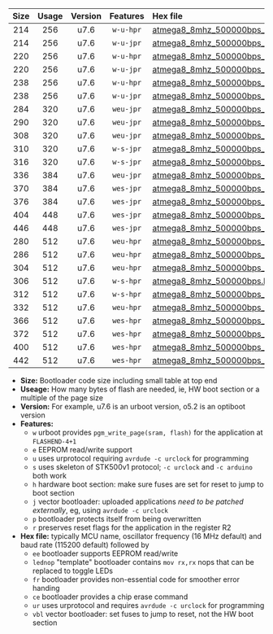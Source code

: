 |Size|Usage|Version|Features|Hex file|
|:-:|:-:|:-:|:-:|:--|
|214|256|u7.6|`w-u-hpr`|[atmega8_8mhz_500000bps_ur.hex](https://raw.githubusercontent.com/stefanrueger/urboot/main/atmega8_8mhz_500000bps_ur.hex)|
|214|256|u7.6|`w-u-jpr`|[atmega8_8mhz_500000bps_ur_vbl.hex](https://raw.githubusercontent.com/stefanrueger/urboot/main/atmega8_8mhz_500000bps_ur_vbl.hex)|
|220|256|u7.6|`w-u-hpr`|[atmega8_8mhz_500000bps_lednop_ur.hex](https://raw.githubusercontent.com/stefanrueger/urboot/main/atmega8_8mhz_500000bps_lednop_ur.hex)|
|220|256|u7.6|`w-u-jpr`|[atmega8_8mhz_500000bps_lednop_ur_vbl.hex](https://raw.githubusercontent.com/stefanrueger/urboot/main/atmega8_8mhz_500000bps_lednop_ur_vbl.hex)|
|238|256|u7.6|`w-u-hpr`|[atmega8_8mhz_500000bps_lednop_fr_ur.hex](https://raw.githubusercontent.com/stefanrueger/urboot/main/atmega8_8mhz_500000bps_lednop_fr_ur.hex)|
|238|256|u7.6|`w-u-jpr`|[atmega8_8mhz_500000bps_lednop_fr_ur_vbl.hex](https://raw.githubusercontent.com/stefanrueger/urboot/main/atmega8_8mhz_500000bps_lednop_fr_ur_vbl.hex)|
|284|320|u7.6|`weu-jpr`|[atmega8_8mhz_500000bps_ee_ur_vbl.hex](https://raw.githubusercontent.com/stefanrueger/urboot/main/atmega8_8mhz_500000bps_ee_ur_vbl.hex)|
|290|320|u7.6|`weu-jpr`|[atmega8_8mhz_500000bps_ee_lednop_ur_vbl.hex](https://raw.githubusercontent.com/stefanrueger/urboot/main/atmega8_8mhz_500000bps_ee_lednop_ur_vbl.hex)|
|308|320|u7.6|`weu-jpr`|[atmega8_8mhz_500000bps_ee_lednop_fr_ur_vbl.hex](https://raw.githubusercontent.com/stefanrueger/urboot/main/atmega8_8mhz_500000bps_ee_lednop_fr_ur_vbl.hex)|
|310|320|u7.6|`w-s-jpr`|[atmega8_8mhz_500000bps_vbl.hex](https://raw.githubusercontent.com/stefanrueger/urboot/main/atmega8_8mhz_500000bps_vbl.hex)|
|316|320|u7.6|`w-s-jpr`|[atmega8_8mhz_500000bps_lednop_vbl.hex](https://raw.githubusercontent.com/stefanrueger/urboot/main/atmega8_8mhz_500000bps_lednop_vbl.hex)|
|336|384|u7.6|`weu-jpr`|[atmega8_8mhz_500000bps_ee_lednop_fr_ce_ur_vbl.hex](https://raw.githubusercontent.com/stefanrueger/urboot/main/atmega8_8mhz_500000bps_ee_lednop_fr_ce_ur_vbl.hex)|
|370|384|u7.6|`wes-jpr`|[atmega8_8mhz_500000bps_ee_vbl.hex](https://raw.githubusercontent.com/stefanrueger/urboot/main/atmega8_8mhz_500000bps_ee_vbl.hex)|
|376|384|u7.6|`wes-jpr`|[atmega8_8mhz_500000bps_ee_lednop_vbl.hex](https://raw.githubusercontent.com/stefanrueger/urboot/main/atmega8_8mhz_500000bps_ee_lednop_vbl.hex)|
|404|448|u7.6|`wes-jpr`|[atmega8_8mhz_500000bps_ee_lednop_fr_vbl.hex](https://raw.githubusercontent.com/stefanrueger/urboot/main/atmega8_8mhz_500000bps_ee_lednop_fr_vbl.hex)|
|446|448|u7.6|`wes-jpr`|[atmega8_8mhz_500000bps_ee_lednop_fr_ce_vbl.hex](https://raw.githubusercontent.com/stefanrueger/urboot/main/atmega8_8mhz_500000bps_ee_lednop_fr_ce_vbl.hex)|
|280|512|u7.6|`weu-hpr`|[atmega8_8mhz_500000bps_ee_ur.hex](https://raw.githubusercontent.com/stefanrueger/urboot/main/atmega8_8mhz_500000bps_ee_ur.hex)|
|286|512|u7.6|`weu-hpr`|[atmega8_8mhz_500000bps_ee_lednop_ur.hex](https://raw.githubusercontent.com/stefanrueger/urboot/main/atmega8_8mhz_500000bps_ee_lednop_ur.hex)|
|304|512|u7.6|`weu-hpr`|[atmega8_8mhz_500000bps_ee_lednop_fr_ur.hex](https://raw.githubusercontent.com/stefanrueger/urboot/main/atmega8_8mhz_500000bps_ee_lednop_fr_ur.hex)|
|306|512|u7.6|`w-s-hpr`|[atmega8_8mhz_500000bps.hex](https://raw.githubusercontent.com/stefanrueger/urboot/main/atmega8_8mhz_500000bps.hex)|
|312|512|u7.6|`w-s-hpr`|[atmega8_8mhz_500000bps_lednop.hex](https://raw.githubusercontent.com/stefanrueger/urboot/main/atmega8_8mhz_500000bps_lednop.hex)|
|332|512|u7.6|`weu-hpr`|[atmega8_8mhz_500000bps_ee_lednop_fr_ce_ur.hex](https://raw.githubusercontent.com/stefanrueger/urboot/main/atmega8_8mhz_500000bps_ee_lednop_fr_ce_ur.hex)|
|366|512|u7.6|`wes-hpr`|[atmega8_8mhz_500000bps_ee.hex](https://raw.githubusercontent.com/stefanrueger/urboot/main/atmega8_8mhz_500000bps_ee.hex)|
|372|512|u7.6|`wes-hpr`|[atmega8_8mhz_500000bps_ee_lednop.hex](https://raw.githubusercontent.com/stefanrueger/urboot/main/atmega8_8mhz_500000bps_ee_lednop.hex)|
|400|512|u7.6|`wes-hpr`|[atmega8_8mhz_500000bps_ee_lednop_fr.hex](https://raw.githubusercontent.com/stefanrueger/urboot/main/atmega8_8mhz_500000bps_ee_lednop_fr.hex)|
|442|512|u7.6|`wes-hpr`|[atmega8_8mhz_500000bps_ee_lednop_fr_ce.hex](https://raw.githubusercontent.com/stefanrueger/urboot/main/atmega8_8mhz_500000bps_ee_lednop_fr_ce.hex)|

- **Size:** Bootloader code size including small table at top end
- **Useage:** How many bytes of flash are needed, ie, HW boot section or a multiple of the page size
- **Version:** For example, u7.6 is an urboot version, o5.2 is an optiboot version
- **Features:**
  + `w` urboot provides `pgm_write_page(sram, flash)` for the application at `FLASHEND-4+1`
  + `e` EEPROM read/write support
  + `u` uses urprotocol requiring `avrdude -c urclock` for programming
  + `s` uses skeleton of STK500v1 protocol; `-c urclock` and `-c arduino` both work
  + `h` hardware boot section: make sure fuses are set for reset to jump to boot section
  + `j` vector bootloader: uploaded applications *need to be patched externally*, eg, using `avrdude -c urclock`
  + `p` bootloader protects itself from being overwritten
  + `r` preserves reset flags for the application in the register R2
- **Hex file:** typically MCU name, oscillator frequency (16 MHz default) and baud rate (115200 default) followed by
  + `ee` bootloader supports EEPROM read/write
  + `lednop` "template" bootloader contains `mov rx,rx` nops that can be replaced to toggle LEDs
  + `fr` bootloader provides non-essential code for smoother error handing
  + `ce` bootloader provides a chip erase command
  + `ur` uses urprotocol and requires `avrdude -c urclock` for programming
  + `vbl` vector bootloader: set fuses to jump to reset, not the HW boot section

